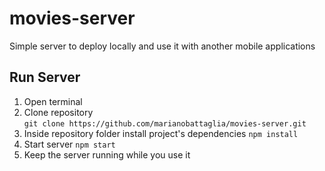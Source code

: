 # movies-server
Simple server to deploy locally and use it with another mobile applications

## Run Server 

1. Open terminal 
2. Clone repository\
   `git clone https://github.com/marianobattaglia/movies-server.git`
3. Inside repository folder install project's dependencies
   `npm install`
4. Start server
   `npm start`
5. Keep the server running while you use it 
